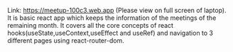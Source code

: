 Link: https://meetup-100c3.web.app (Please view on full screen of laptop).
It is basic react app which keeps the information of the meetings of the remaining month.
It covers all the core concepts of react hooks(useState,useContext,useEffect and useRef) 
and navigation to 3 different pages using react-router-dom.
